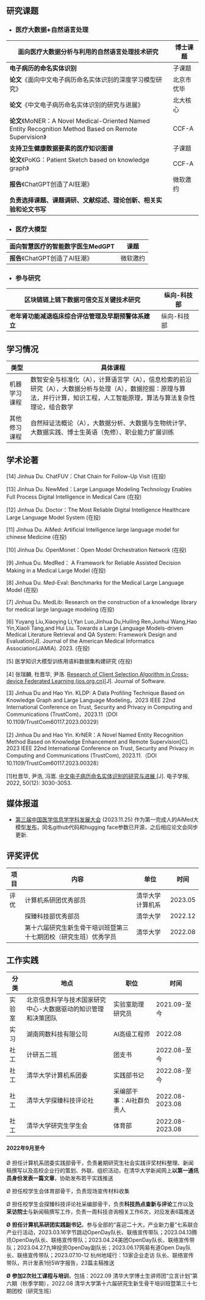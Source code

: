 ## 研究课题

- ### 医疗大数据+自然语言处理

| **面向医疗大数据分析与利用的自然语言处理技术研究**           | 博士课题   |
| ------------------------------------------------------------ | ---------- |
| **电子病历的命名实体识别**                                   | 子课题     |
| **论文**《面向中文电子病历命名实体识别的深度学习模型研究》   | 北京市优毕 |
| **论文**《中文电子病历命名实体识别的研究与进展》             | 北大核心   |
| **论文**《MoNER：A Novel Medical-Oriented Named Entity Recognition Method Based on Remote Supervision》 | CCF-A      |
| **支持卫生健康数据要素的医疗知识图谱**                       | 子课题     |
| **论文**《PoKG：Patient Sketch based on knowledge graph》    | CCF-A      |
| **报告**《ChatGPT创造了AI狂潮》                              | 微软邀约   |
| **负责选择课题、课题调研、文献综述、理论创新、相关实验和论文书写** |            |

- ### 医疗大模型

| **面向智慧医疗的智能数字医生MedGPT** | 课题 |
| ------------------------------------ | ------------------------------------|
| **报告**《ChatGPT创造了AI狂潮》      | 微软邀约 |

- ### 参与研究

| **区块链链上链下数据可信交互关键技术研究**           | 纵向-科技部 |
| ---------------------------------------------------- | ----------- |
| **老年肾功能减退临床综合评估管理及早期预警体系建立** | 纵向-科技部 |

## 学习情况

| 类型         | 具体课程                                                     |
| ------------ | ------------------------------------------------------------ |
| 机器学习课程 | 数智安全与标准化（A），计算语言学（A），信息检索的前沿研究（A），大数据分析与处理（A），数据挖掘：原理与算法，并行计算，知识工程，人工智能原理，算法与算法复杂性理论，组合数学 |
| 其他修习课程 | 自然辩证法概论（A），大数据分析、大数据与生物统计学、大数据实践、博士生英语（免修）、职业能力扩展训练 |

## 学术论著

[14] Jinhua Du. ChatFUV：Chat Chain for Follow-Up Visit (在投)   

[13] Jinhua Du. NewMed：Large Language Modeling Technology Enables Full Process Digital Intelligence in Medical Care (在投)

[12] Jinhua Du. Doctor：The Most Reliable Digital Intelligence Healthcare Large Language Model System (在投)

[11] Jinhua Du. AiMed: Artificial Intelligence large language model for chinese Medicine (在投)

[10] Jinhua Du. OpenMonet：Open Model Orchestration Network (在投)

[9] Jinhua Du. MedRed： A Framework for Reliable Assisted Decision Making in a Medical Large Model (在投) 

[8] Jinhua Du. Med-Eval: Benchmarks for the Medical Large Language Model (在投) 

[7] Jinhua Du. MedLib: Research on the construction of a knowledge library for medical large language modeling (在投) 

[6] Yuyang Liu,Xiaoying Li,Yan Luo,Jinhua Du,Huiling Ren,Junhui Wang,Hao Yin,Xiaoli Tang,and Hui Liu. Towards a Large Language Models-driven Medical Literature Retrieval and QA System: Framework Design and Evaluation[J]. Journal of the American Medical Informatics Association(JAMIA). 2023. (在投)  

[5] 医学知识大模型训练用语料数据集构建研究 (在投)

[4] 张瑞麟, 杜晋华, 尹浩. [Research of Client Selection Algorithm in Cross-device Federated Learning (jos.org.cn)](https://www.jos.org.cn/josen/article/abstract/nb023)[J]. Journal of Software.

[3] Jinhua Du and Hao Yin. KLDP: A Data Profiling Technique Based on Knowledge Graph and Large Language Modeling，2023 IEEE 22nd International Conference on Trust, Security and Privacy in Computing and Communications (TrustCom)，2023.11（DOI 10.1109/TrustCom60117.2023.00329）

[2] Jinhua Du and Hao Yin. KrNER：A Novel Named Entity Recognition Method Based on Knowledge Enhancement and Remote Supervision[C]. 2023 IEEE 22nd International Conference on Trust, Security and Privacy in Computing and Communications (TrustCom), 2023.11.（DOI 10.1109/TrustCom60117.2023.00328）

[1]杜晋华, 尹浩, 冯嵩. [中文电子病历命名实体识别的研究与进展 ](https://www.ejournal.org.cn/CN/abstract/abstract13029.shtml)[J]. 电子学报, 2022, 50(12): 3030-3053.

## 媒体报道

- [第三届中国医学信息学学科发展大会](https://mp.weixin.qq.com/s/RDQUcnGLRciSwub1HuOh4Q) (2023.11.25) 作为第一完成人的AiMed大模型[发布](https://bt7cezha1x.feishu.cn/wiki/Bu3YwOsyyixkswkYGS1cjbXPnMf?from=from_copylink)，同名github代码和hugging face参数已开源，之后相应论文会同步更新. 

## 评奖评优

| 项目 | 内容                                                         | 单位             | 时间    |
| ---- | ------------------------------------------------------------ | ---------------- | ------- |
| 评优 | 计算机系研团优秀部员                                         | 清华大学计算机系 | 2023.05 |
|      | 探臻科技部优秀部员                                           | 清华大学         | 2022.12 |
|      | 第十六届研究生新生骨干培训班暨第三十七期团校（研究生班）优秀学员 | 清华大学         | 2022.08 |

## 工作实践

| 分类   | 地点                                                         | 职位                     | 时间            |
| ------ | ------------------------------------------------------------ | ------------------------ | --------------- |
| 实验室 | 北京信息科学与技术国家研究中心-大数据驱动的知识管理和决策团队 | 实验室助理研究员         | 2021.09-至今    |
| 实习   | 湖南网数科技有限公司                                         | AI高级工程师             | 2022.08         |
| 社工   | 计研五二班                                                   | 团支书                   | 2022.08-至今    |
| 社工   | 清华大学计算机系团委                                         | 实践部书记               | 2022.08-至今    |
| 社工   | 清华大学探臻科技评论社                                       | 采编部干事：AI社群负责人 | 2022.08-2023.08 |
| 社工   | 清华大学研究生学生会                                         | 体育部                   | 2022.08-2023.08 |

#### 2022年9月至今

Ø 担任计算机系团委实践部骨干，负责暑期研究生社会实践评奖材料整理、新闻稿撰写以及高校企业行的策划、外联、组织活动，在清华大学新闻网上**以第一通讯员身份发表一篇文章**，协助发布若干实践推送

Ø 担任校学生会体育部骨干，负责现场宣传材料收集

Ø 担任校学生会探臻科技评论社采编部骨干，负责**科技热点查新与评论**工作以及**采访院士**与新闻稿撰写工作，负责一周科技咨询相关工作6次，对应发表6篇推送

**Ø** **担任计算机系研团实践副书记**，参与全部的“喜迎二十大，产业新力量”七系联合产业行活动，2023.03.16字节跳动OpenDay队长、联络宣传带队；2023.04.13腾讯OpenDay队长、联络宣传带队；2023.04.24美团OpenDay队长、联络宣传带队；2023.04.27九坤投资OpenDay副队长；2023.06.17网易有道Open Day队长、联络宣传带队；2023.07.10-12	杭州地域行：13家企业走访 队长、联络宣传带队，共计发表1份5W字报告，23篇主稿推送

**Ø** **参加2次社工课程与培训**，包括：2022.09 清华大学博士生讲师团“立言计划”第六期（秋季学期），2022.08 清华大学第十六届研究生新生骨干培训班暨第三十七期团校（研究生班）



 





